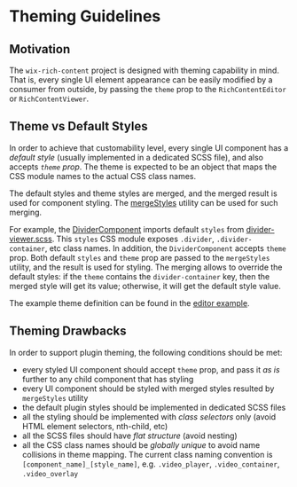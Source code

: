 # Theming Guidelines

## Motivation

The `wix-rich-content` project is designed with theming capability in mind. That is, every single UI element appearance can be easily modified by a consumer from outside, by passing the `theme` prop to the `RichContentEditor` or `RichContentViewer`.

## Theme vs Default Styles

In order to achieve that customability level, every single UI component has a *default style* (usually implemented in a dedicated SCSS file), and also accepts *`theme` prop*. The theme is expected to be an object that maps the CSS module names to the actual CSS class names.

The default styles and theme styles are merged, and the merged result is used for component styling. The [mergeStyles](https://github.com/wix-incubator/rich-content/blob/master/packages/common/src/Utils/mergeStyles.js) utility can be used for such merging.

For example, the [DividerComponent](https://github.com/wix-incubator/rich-content/blob/master/packages/plugin-divider/src/components/divider-component.jsx) imports default `styles` from [divider-viewer.scss](https://github.com/wix-incubator/rich-content/blob/master/packages/plugin-divider/statics/styles/divider-viewer.scss). This `styles` CSS module exposes `.divider`, `.divider-container`, etc class names. In addition, the `DividerComponent` accepts `theme` prop. Both default `styles` and `theme` prop are passed to the `mergeStyles` utility, and the result is used for styling. The merging allows to override the default styles: if the `theme` contains the `divider-container` key, then the merged style will get its value; otherwise, it will get the default style value.

The example theme definition can be found in the [editor example](https://github.com/wix-incubator/rich-content/tree/master/examples/editor/src/theme).

## Theming Drawbacks

In order to support plugin theming, the following conditions should be met:

- every styled UI component should accept `theme` prop, and pass it *as is* further to any child component that has styling
- every UI component should be styled with merged styles resulted by `mergeStyles` utility
- the default plugin styles should be implemented in dedicated SCSS files
- all the styling should be implemented with *class selectors* only (avoid HTML element selectors, nth-child, etc)
- all the SCSS files should have *flat structure* (avoid nesting)
- all the CSS class names should be *globally unique* to avoid name collisions in theme mapping. The current class naming convention is `[component_name]_[style_name]`, e.g. `.video_player`, `.video_container`, `.video_overlay`

